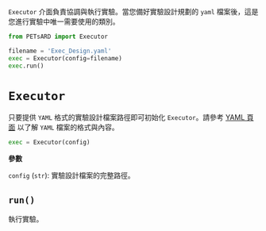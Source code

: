 `Executor` 介面負責協調與執行實驗。當您備好實驗設計規劃的 `yaml` 檔案後，這是您進行實驗中唯一需要使用的類別。

```Python
from PETsARD import Executor

filename = 'Exec_Design.yaml'
exec = Executor(config=filename)
exec.run()
```


# `Executor`

只要提供 `YAML` 格式的實驗設計檔案路徑即可初始化 `Executor`。請參考 [YAML 頁面](https://nics-tw.github.io/PETsARD/YAML.html) 以了解 `YAML` 檔案的格式與內容。

```Python
exec = Executor(config)
```

**參數**

`config` (`str`): 實驗設計檔案的完整路徑。

## `run()`

執行實驗。
